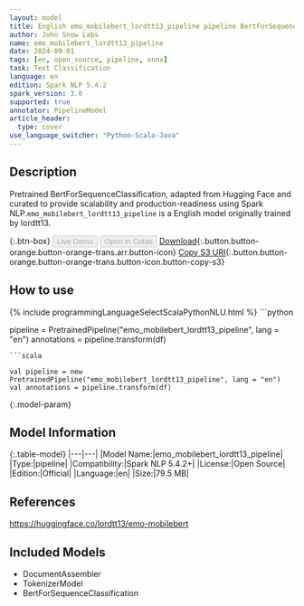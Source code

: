 ```yaml
---
layout: model
title: English emo_mobilebert_lordtt13_pipeline pipeline BertForSequenceClassification from lordtt13
author: John Snow Labs
name: emo_mobilebert_lordtt13_pipeline
date: 2024-09-01
tags: [en, open_source, pipeline, onnx]
task: Text Classification
language: en
edition: Spark NLP 5.4.2
spark_version: 3.0
supported: true
annotator: PipelineModel
article_header:
  type: cover
use_language_switcher: "Python-Scala-Java"
---
```


## Description

Pretrained BertForSequenceClassification, adapted from Hugging Face and curated to provide scalability and production-readiness using Spark NLP.`emo_mobilebert_lordtt13_pipeline` is a English model originally trained by lordtt13.

{:.btn-box}
<button class="button button-orange" disabled>Live Demo</button>
<button class="button button-orange" disabled>Open in Colab</button>
[Download](https://s3.amazonaws.com/auxdata.johnsnowlabs.com/public/models/emo_mobilebert_lordtt13_pipeline_en_5.4.2_3.0_1725204826493.zip){:.button.button-orange.button-orange-trans.arr.button-icon}
[Copy S3 URI](s3://auxdata.johnsnowlabs.com/public/models/emo_mobilebert_lordtt13_pipeline_en_5.4.2_3.0_1725204826493.zip){:.button.button-orange.button-orange-trans.button-icon.button-copy-s3}

## How to use



<div class="tabs-box" markdown="1">
{% include programmingLanguageSelectScalaPythonNLU.html %}
```python

pipeline = PretrainedPipeline("emo_mobilebert_lordtt13_pipeline", lang = "en")
annotations =  pipeline.transform(df)   

```
```scala

val pipeline = new PretrainedPipeline("emo_mobilebert_lordtt13_pipeline", lang = "en")
val annotations = pipeline.transform(df)

```
</div>

{:.model-param}
## Model Information

{:.table-model}
|---|---|
|Model Name:|emo_mobilebert_lordtt13_pipeline|
|Type:|pipeline|
|Compatibility:|Spark NLP 5.4.2+|
|License:|Open Source|
|Edition:|Official|
|Language:|en|
|Size:|79.5 MB|

## References

https://huggingface.co/lordtt13/emo-mobilebert

## Included Models

- DocumentAssembler
- TokenizerModel
- BertForSequenceClassification